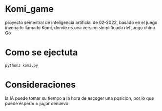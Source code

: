 # Komi_game
proyecto semestral de inteligencia artificial de 02-2022, basado en el juego invenado llamado Komi, donde es una version simplificada del juego chino Go

# Como se ejectuta
```
python3 komi.py

```
# Consideraciones
la IA puede tomar su tiempo a la hora de escoger una posicion, por lo que puede esperar o jugar denuevo
